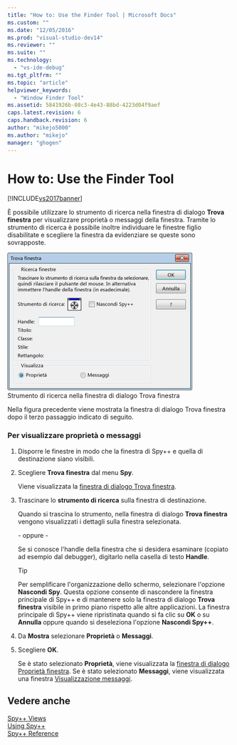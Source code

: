 ```yaml
---
title: "How to: Use the Finder Tool | Microsoft Docs"
ms.custom: ""
ms.date: "12/05/2016"
ms.prod: "visual-studio-dev14"
ms.reviewer: ""
ms.suite: ""
ms.technology: 
  - "vs-ide-debug"
ms.tgt_pltfrm: ""
ms.topic: "article"
helpviewer_keywords: 
  - "Window Finder Tool"
ms.assetid: 5841926b-08c3-4e43-88bd-4223d04f9aef
caps.latest.revision: 6
caps.handback.revision: 6
author: "mikejo5000"
ms.author: "mikejo"
manager: "ghogen"
---
```

# How to: Use the Finder Tool
[!INCLUDE[vs2017banner](../code-quality/includes/vs2017banner.md)]

È possibile utilizzare lo strumento di ricerca nella finestra di dialogo **Trova finestra** per visualizzare proprietà o messaggi della finestra.  Tramite lo strumento di ricerca è possibile inoltre individuare le finestre figlio disabilitate e scegliere la finestra da evidenziare se queste sono sovrapposte.  
  
 ![Finestra di dialogo Trova finestra di Spy&#43;&#43;](../debugger/media/icon_spy--_find.png "Icon\_Spy\+\+\_Find")  
Strumento di ricerca nella finestra di dialogo Trova finestra  
  
 Nella figura precedente viene mostrata la finestra di dialogo Trova finestra dopo il terzo passaggio indicato di seguito.  
  
### Per visualizzare proprietà o messaggi  
  
1.  Disporre le finestre in modo che la finestra di Spy\+\+ e quella di destinazione siano visibili.  
  
2.  Scegliere **Trova finestra** dal menu **Spy**.  
  
     Viene visualizzata la [finestra di dialogo Trova finestra](../debugger/find-window-dialog-box.md).  
  
3.  Trascinare lo **strumento di ricerca** sulla finestra di destinazione.  
  
     Quando si trascina lo strumento, nella finestra di dialogo **Trova finestra** vengono visualizzati i dettagli sulla finestra selezionata.  
  
     \- oppure \-  
  
     Se si conosce l'handle della finestra che si desidera esaminare \(copiato ad esempio dal debugger\), digitarlo nella casella di testo **Handle**.  
  
    > [!TIP]
    >  Per semplificare l'organizzazione dello schermo, selezionare l'opzione **Nascondi Spy**.  Questa opzione consente di nascondere la finestra principale di Spy\+\+ e di mantenere solo la finestra di dialogo **Trova finestra** visibile in primo piano rispetto alle altre applicazioni.  La finestra principale di Spy\+\+ viene ripristinata quando si fa clic su **OK** o su **Annulla** oppure quando si deseleziona l'opzione **Nascondi Spy\+\+**.  
  
4.  Da **Mostra** selezionare **Proprietà** o **Messaggi**.  
  
5.  Scegliere **OK**.  
  
     Se è stato selezionato **Proprietà**, viene visualizzata la [finestra di dialogo Proprietà finestra](../debugger/window-properties-dialog-box.md).  Se è stato selezionato **Messaggi**, viene visualizzata una finestra [Visualizzazione messaggi](../debugger/messages-view.md).  
  
## Vedere anche  
 [Spy\+\+ Views](../debugger/spy-increment-views.md)   
 [Using Spy\+\+](../debugger/using-spy-increment.md)   
 [Spy\+\+ Reference](../debugger/spy-increment-reference.md)